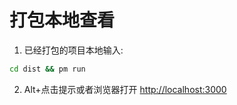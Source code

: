 # 打包本地查看

1. 已经打包的项目本地输入:

```bash
cd dist && pm run
```

2. Alt+点击提示或者浏览器打开 [http://localhost:3000](http://localhost:3000)